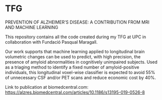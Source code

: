 # TFG
PREVENTION OF ALZHEIMER'S DISEASE: A CONTRIBUTION FROM MRI AND MACHINE LEARNING

This repository contains all the code created during my TFG at UPC in collaboration with Fundació Pasqual Maragall. 

Our work supports that machine learning applied to longitudinal brain volumetric changes can be used to predict, with high precision, the presence of amyloid abnormalities in cognitively unimpaired subjects. Used as a triaging method to identify a fixed number of amyloid-positive individuals, this longitudinal voxel-wise classifier is expected to avoid 55% of unnecessary CSF and/or PET scans and reduce economic cost by 40%.

Link to publication at biomedcentral.com:
https://alzres.biomedcentral.com/articles/10.1186/s13195-019-0526-8
